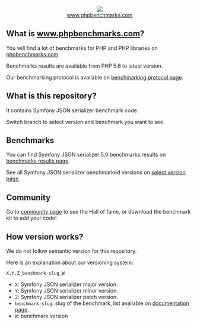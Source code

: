 <p align="center">
  <img src="http://www.phpbenchmarks.com/images/logo_github.png">
  <br>
  <a href="http://www.phpbenchmarks.com" target="_blank">www.phpbenchmarks.com</a>
</p>

## What is www.phpbenchmarks.com?

You will find a lot of benchmarks for PHP and PHP libraries on [phpbenchmarks.com](http://www.phpbenchmarks.com).

Benchmarks results are available from PHP 5.6 to latest version.

Our benchmarking protocol is available on [benchmarking protocol page](http://www.phpbenchmarks.com/en/documentation/benchmarking-protocol).

## What is this repository?

It contains Symfony JSON serializer benchmark code.

Switch branch to select version and benchmark you want to see.

## Benchmarks

You can find Symfony JSON serializer 5.0 benchmarks results on
[benchmarks results page](http://www.phpbenchmarks.com/en/benchmark/symfony-json-serializer/5.0).

See all Symfony JSON serializer benchmarked versions on [select version page](http://www.phpbenchmarks.com/en/benchmark/symfony-json-serializer/version).

## Community

Go to [community page](http://www.phpbenchmarks.com/en/community) to see the Hall of fame, or download the benchmark kit to add your code!

## How version works?

We do not follow semantic version for this repository.

Here is an explanation about our versioning system:

`X.Y.Z_benchmark-slug_W`

* `X`: Symfony JSON serializer major version.
* `Y`: Symfony JSON serializer minor version.
* `Z`: Symfony JSON serializer patch version.
* `benchmark-slug`: slug of the benchmark, list available on [documentation page](http://www.phpbenchmarks.com/en/documentation).
* `W`: benchmark version

